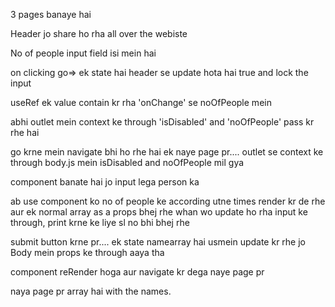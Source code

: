 3 pages banaye hai

Header jo share ho rha all over the webiste

No of people input field isi mein hai

on clicking go=>
ek state hai header se update hota hai true and lock the input

useRef ek value contain kr rha 'onChange' se noOfPeople mein 

abhi outlet mein context ke through 'isDisabled' and 'noOfPeople' pass kr rhe hai

go krne mein navigate bhi ho rhe hai ek naye page pr.... outlet se context ke through body.js mein
isDisabled and noOfPeople mil gya

component banate hai jo input lega person ka

ab use component ko no of people ke according utne times render kr de rhe aur ek normal array as a props bhej rhe
whan wo update ho rha input ke through, print krne ke liye sl no bhi bhej rhe

submit button krne pr.... ek state namearray hai usmein update kr rhe jo Body mein props ke through aaya tha

component reRender hoga aur navigate kr dega naye page pr 

naya page pr array hai with the names.

